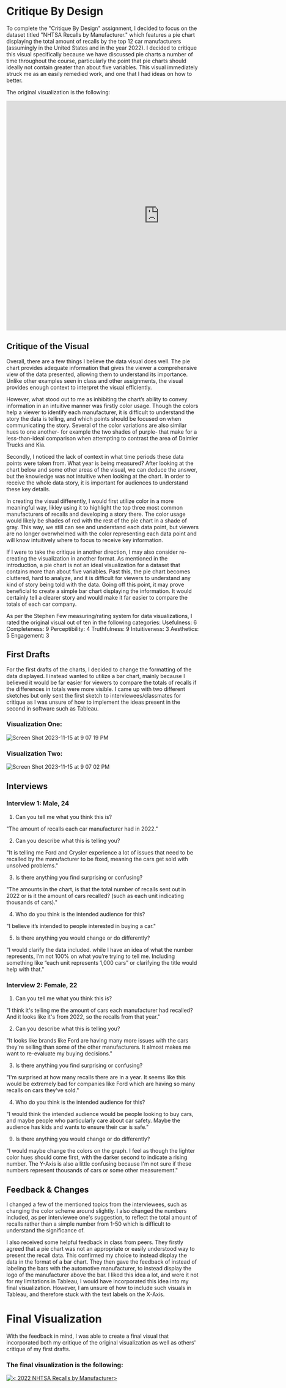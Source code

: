 # Critique By Design 
To complete the "Critique By Design" assignment, I decided to focus on the dataset titled "NHTSA Recalls by Manufacturer." which features a pie chart displaying the total amount of recalls by the top 12 car manufacturers (assumingly in the United States and in the year 2022). I decided to critique this visual specifically because we have discussed pie charts a number of time throughout the course, particularly the point that pie charts should ideally not contain greater than about five variables. This visual immediately struck me as an easily remedied work, and one that I had ideas on how to better.  

The original visualization is the following: 
<iframe allow="geolocation" src="https://datahub.transportation.gov/dataset/NHTSA-Recalls-by-Manufacturer/mu99-t4jn/embed?width=800&height=600" width="800" height="600" style="border:0; padding: 0; margin: 0;"></iframe>

## Critique of the Visual 
Overall, there are a few things I believe the data visual does well. The pie chart provides adequate information that gives the viewer a comprehensive view of the data presented, allowing them to understand its importance. Unlike other examples seen in class and other assignments, the visual provides enough context to interpret the visual efficiently.

However, what stood out to me as inhibiting the chart’s ability to convey information in an intuitive manner was firstly color usage. Though the colors help a viewer to identify each manufacturer, it is difficult to understand the story the data is telling, and which points should be focused on when communicating the story. Several of the color variations are also similar hues to one another- for example the two shades of purple- that make for a less-than-ideal comparison when attempting to contrast the area of Daimler Trucks and Kia.

Secondly, I noticed the lack of context in what time periods these data points were taken from. What year is being measured? After looking at the chart below and some other areas of the visual, we can deduce the answer, but the knowledge was not intuitive when looking at the chart. In order to receive the whole data story, it is important for audiences to understand these key details.

In creating the visual differently, I would first utilize color in a more meaningful way, likley using it to highlight the top three most common manufacturers of recalls and developing a story there. The color usage would likely be shades of red with the rest of the pie chart in a shade of gray. This way, we still can see and understand each data point, but viewers are no longer overwhelmed with the color representing each data point and will know intuitively where to focus to receive key information.

If I were to take the critique in another direction, I may also consider re-creating the visualization in another format. As mentioned in the introduction, a pie chart is not an ideal visualization for a dataset that contains more than about five variables. Past this, the pie chart becomes cluttered, hard to analyze, and it is difficult for viewers to understand any kind of story being told with the data. Going off this point, it may prove beneficial to create a simple bar chart displaying the information. It would certainly tell a clearer story and would make it far easier to compare the totals of each car company.

As per the Stephen Few measuring/rating system for data visualizations, I rated the original visual out of ten in the following categories: 
Usefulness: 6
Completeness: 9 
Perceptibility: 4
Truthfulness: 9
Intuitiveness: 3
Aesthetics: 5
Engagement: 3

## First Drafts 
For the first drafts of the charts, I decided to change the formatting of the data displayed. I instead wanted to utilize a bar chart, mainly because I believed it would be far easier for viewers to compare the totals of recalls if the differences in totals were more visible. I came up with two different sketches but only sent the first sketch to interviewees/classmates for critique as I was unsure of how to implement the ideas present in the second in software such as Tableau. 

### Visualization One: 

![Screen Shot 2023-11-15 at 9 07 19 PM](https://github.com/emmavoelker/VisualCritique/assets/149551887/33b736f2-283f-479c-a615-266901dfc417)


### Visualization Two:

![Screen Shot 2023-11-15 at 9 07 02 PM](https://github.com/emmavoelker/VisualCritique/assets/149551887/254e4500-b6d6-49bb-ab1e-4dd50230ce35)


## Interviews 
### Interview 1: Male, 24
1) Can you tell me what you think this is?
   
"The amount of recalls each car manufacturer had in 2022."

2) Can you describe what this is telling you?
   
"It is telling me Ford and Crysler experience a lot of issues that need to be recalled by the manufacturer to be fixed, meaning the cars get sold with unsolved problems."

3) Is there anything you find surprising or confusing?
   
"The amounts in the chart, is that the total number of recalls sent out in 2022 or is it the amount of cars recalled? (such as each unit indicating thousands of cars)." 

4) Who do you think is the intended audience for this?
   
"I believe it’s intended to people interested in buying a car."

5) Is there anything you would change or do differently?
   
"I would clarify the data included. while I have an idea of what the number represents, I’m not 100% on what you’re trying to tell me. Including something like “each unit represents 1,000 cars” or clarifying the title would help with that."

### Interview 2: Female, 22
1) Can you tell me what you think this is?

"I think it's telling me the amount of cars each manufacturer had recalled? And it looks like it's from 2022, so the recalls from that year."

2) Can you describe what this is telling you?

"It looks like brands like Ford are having many more issues with the cars they're selling than some of the other manufacturers. It almost makes me want to re-evaluate my buying decisions."

3) Is there anything you find surprising or confusing?

"I'm surprised at how many recalls there are in a year. It seems like this would be extremely bad for companies like Ford which are having so many recalls on cars they've sold." 

4) Who do you think is the intended audience for this?

"I would think the intended audience would be people looking to buy cars, and maybe people who particularly care about car safety. Maybe the audience has kids and wants to ensure their car is safe."

9) Is there anything you would change or do differently?

"I would maybe change the colors on the graph. I feel as though the lighter color hues should come first, with the darker second to indicate a rising number. The Y-Axis is also a little confusing because I'm not sure if these numbers represent thousands of cars or some other measurement." 

## Feedback & Changes  
I changed a few of the mentioned topics from the interviewees, such as changing the color scheme around slightly. I also changed the numbers included, as per interviewee one's suggestion, to reflect the total amount of recalls rather than a simple number from 1-50 which is difficult to understand the significance of. 

I also received some helpful feedback in class from peers. They firstly agreed that a pie chart was not an appropriate or easily understood way to present the recall data. This confirmed my choice to instead display the data in the format of a bar chart. They then gave the feedback of instead of labeling the bars with the automotive manufacturer, to instead display the logo of the manufacturer above the bar. I liked this idea a lot, and were it not for my limitations in Tableau, I would have incorporated this idea into my final visualization. However, I am unsure of how to include such visuals in Tableau, and therefore stuck with the text labels on the X-Axis. 

# Final Visualization 
With the feedback in mind, I was able to create a final visual that incorporated both my critique of the original visualization as well as others' critique of my first drafts. 

### The final visualization is the following:  
<div class='tableauPlaceholder' id='viz1700097932480' style='position: relative'><noscript><a href='#'><img alt='&lt; 2022  NHTSA Recalls by Manufacturer&gt; ' src='https:&#47;&#47;public.tableau.com&#47;static&#47;images&#47;Bo&#47;Book1_17000979170590&#47;Sheet1&#47;1_rss.png' style='border: none' /></a></noscript><object class='tableauViz'  style='display:none;'><param name='host_url' value='https%3A%2F%2Fpublic.tableau.com%2F' /> <param name='embed_code_version' value='3' /> <param name='site_root' value='' /><param name='name' value='Book1_17000979170590&#47;Sheet1' /><param name='tabs' value='no' /><param name='toolbar' value='yes' /><param name='static_image' value='https:&#47;&#47;public.tableau.com&#47;static&#47;images&#47;Bo&#47;Book1_17000979170590&#47;Sheet1&#47;1.png' /> <param name='animate_transition' value='yes' /><param name='display_static_image' value='yes' /><param name='display_spinner' value='yes' /><param name='display_overlay' value='yes' /><param name='display_count' value='yes' /><param name='language' value='en-US' /><param name='filter' value='publish=yes' /></object></div>                

<script type='text/javascript'>                    
  var divElement = document.getElementById('viz1700097932480');                    
  var vizElement = divElement.getElementsByTagName('object')[0];                    
  vizElement.style.width='100%';vizElement.style.height=(divElement.offsetWidth*0.75)+'px';                    
  var scriptElement = document.createElement('script');                    
  scriptElement.src = 'https://public.tableau.com/javascripts/api/viz_v1.js';                    
  vizElement.parentNode.insertBefore(scriptElement, vizElement);                
</script>



